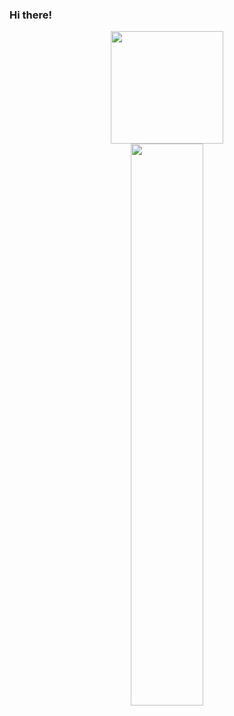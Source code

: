 ### Hi there!

<div align="center">
  <a href="https://github.com/matteuos">
  <img height="180em" src="https://github-readme-stats.vercel.app/api?username=matteuos&show_icons=true&theme=highcontrast&include_all_commits=true&count_private=true&cache_seconds=1800"/>
</div>
  
  </div>
  <div align="center">
  <img src="https://github-readme-streak-stats.herokuapp.com/?user=matteuos&theme=highcontrast" width="48%" >
  </div>

